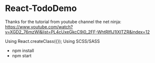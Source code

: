 # React-TodoDemo

Thanks for the tutorial from youtube channel the net ninja:
https://www.youtube.com/watch?v=XGD2_76mzWI&list=PL4cUxeGkcC9i0_2FF-WhtRIfIJ1lXlTZR&index=12

Using React.createClass({});
Using SCSS/SASS

- npm install
- npm start

